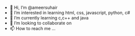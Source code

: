 - 👋 Hi, I’m @ameersuhair
- 👀 I’m interested in learning html, css, javascript, python, c#
- 🌱 I’m currently learning c,c++ and java
- 💞️ I’m looking to collaborate on
- 📫 How to reach me ...

<!---
ameersuhair/ameersuhair is a ✨ special ✨ repository because its `README.md` (this file) appears on your GitHub profile.
You can click the Preview link to take a look at your changes.
--->
